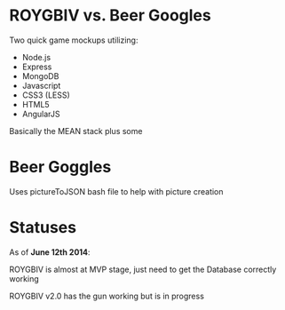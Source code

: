 ROYGBIV vs. Beer Googles
=========================

Two quick game mockups utilizing:
- Node.js
- Express
- MongoDB
- Javascript
- CSS3 (LESS)
- HTML5
- AngularJS

Basically the MEAN stack plus some

Beer Goggles
===============

Uses pictureToJSON bash file to help with picture creation

Statuses
==========================

As of **June 12th 2014**:

ROYGBIV is almost at MVP stage, just need to get the Database correctly working

ROYGBIV v2.0 has the gun working but is in progress
